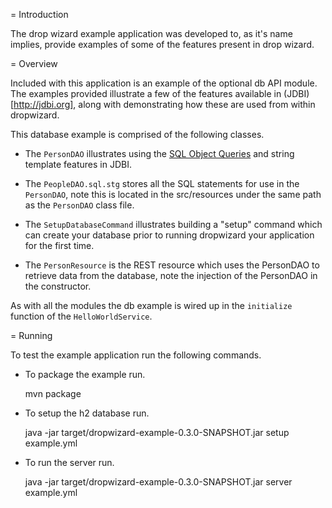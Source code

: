 = Introduction

The drop wizard example application was developed to, as it's name implies, provide examples of some of the features
present in drop wizard.

= Overview

Included with this application is an example of the optional db API module. The examples provided illustrate a few of
the features available in (JDBI)[http://jdbi.org], along with demonstrating how these are used from within dropwizard.

This database example is comprised of the following classes.

* The `PersonDAO` illustrates using the [SQL Object Queries](http://jdbi.org/sql_object_api_queries/) and string template
features in JDBI.

* The `PeopleDAO.sql.stg` stores all the SQL statements for use in the `PersonDAO`, note this is located in the
src/resources under the same path as the `PersonDAO` class file.

* The `SetupDatabaseCommand` illustrates building a "setup" command which can create your database prior to running
dropwizard your application for the first time.

* The `PersonResource` is the REST resource which uses the PersonDAO to retrieve data from the database, note the injection
of the PersonDAO in the constructor.

As with all the modules the db example is wired up in the `initialize` function of the `HelloWorldService`.

= Running

To test the example application run the following commands.

* To package the example run.

    mvn package

* To setup the h2 database run.

    java -jar target/dropwizard-example-0.3.0-SNAPSHOT.jar setup example.yml

* To run the server run.

    java -jar target/dropwizard-example-0.3.0-SNAPSHOT.jar server example.yml